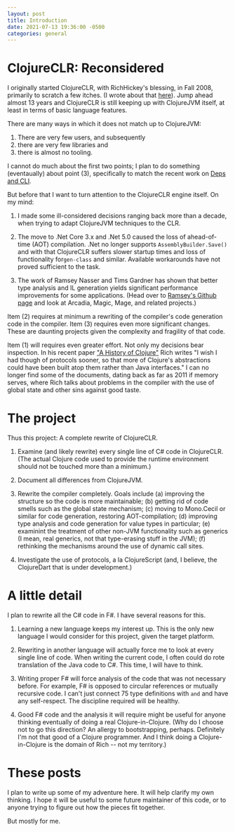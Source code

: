 ```yaml
---
layout: post
title: Introduction
date: 2021-07-13 19:36:00 -0500
categories: general
---
```


# ClojureCLR: Reconsidered

I originally started ClojureCLR, with RichHickey's blessing, in Fall 2008, primarily to scratch a few itches.  (I wrote about that [here](https://rationalx.blogspot.com/2011/11/clojureclr-genesis.html)).  Jump ahead almost 13 years and ClojureCLR is still keeping up with ClojureJVM itself, at least in terms of basic language features.

There are many ways in which it does not match up to ClojureJVM:

1. There are very few users, and subsequently
2. there are very few libraries and
3. there is almost no tooling.

I cannot do much about the first two points; I plan to do something (eventaually) about point (3), specifically to match the recent work on [Deps and CLI](https://clojure.org/reference/deps_and_cli).

But before that I want to turn attention to the ClojureCLR engine itself.  On my mind:

1. I made some ill-considered decisions ranging back more than a decade, when trying to adapt ClojureJVM techniques to the CLR. 

2.  The move to .Net Core 3.x and .Net 5.0 caused the loss of ahead-of-time (AOT) compilation. .Net no longer supports `AssemblyBuilder.Save()` and with that ClojureCLR suffers slower startup times and loss of functionality for`gen-class` and similar. Available workarounds have not proved sufficient to the task.

3. The work of Ramsey Nasser and Tims Gardner has shown that better type analysis and IL generation yields significant performance improvements for some applications.  (Head over to [Ramsey's Github page](https://github.com/nasser) and look at Arcadia, Magic, Mage, and related projects.)

Item (2) requires at minimum a rewriting of the compiler's code generation code in the compiler. Item (3) requires even more significant changes.  These are daunting projects given the complexity and fragility of that code.

Item (1) will requires even greater effort.  Not only my decisions bear inspection. In his recent paper ["A History of Clojure"](https://download.clojure.org/papers/clojure-hopl-iv-final.pdf) Rich writes "I wish I had though of protocols sooner, so that more of Clojure's abstractions could have been built atop them rather than Java interfaces."  I can no longer find some of the documents, dating back as far as 2011 if memory serves, where Rich talks about problems in the compiler with the use of global state and other sins against good taste.

# The project

Thus this project: A complete rewrite of ClojureCLR.

1.  Examine (and likely rewrite) every single line of C# code in ClojureCLR.  (The actual Clojure code used to provide the runtime environment should not be touched more than a minimum.)

2. Document all differences from ClojureJVM.

3. Rewrite the compiler completely.  Goals include (a) improving the structure so the code is more maintainable; (b) getting rid of code smells such as the global state mechanism; (c) moving to Mono.Cecil or similar for code generation, restoring AOT-compilation; (d) improving type analysis and code generation for value types in particular; (e) examinint the treatment of other non-JVM functionality such as generics (I mean, real generics, not that type-erasing stuff in the JVM); (f) rethinking the mechanisms around the use of dynamic call sites.

4.  Investigate the use of protocols, a la ClojureScript (and, I believe, the ClojureDart that is under development.)



# A little detail

I plan to rewrite all the C# code in F#.  I have several reasons for this.

1. Learning a new language keeps my interest up.  This is the only new language I would consider for this project, given the target platform.

2. Rewriting in another language will actually force me to look at every single line of code.  When writing the current code, I often could do rote translation of the Java code to C#. This time, I will have to think.

3. Writing proper F# will force analysis of the code that was not necessary before.  For example, F# is opposed to circular references or mutually recursive code.  I can't just connect 75 type definitions with `and` and have any self-respect.   The discipline required will be healthy.

4. Good F# code and the analysis it will require might be useful for anyone thinking eventually of doing a real Clojure-in-Clojure.  (Why do I choose not to go this direction?  An allergy to bootstrapping, perhaps.  Definitely I'm not that good of a Clojure programmer.  And I think doing a Clojure-in-Clojure is the domain of Rich -- not my territory.)

# These posts

I plan to write up some of my adventure here.  It will help clarify my own thinking.  I hope it will be useful to some future maintainer of this code, or to anyone trying to figure out how the pieces fit together.

But mostly for me.




